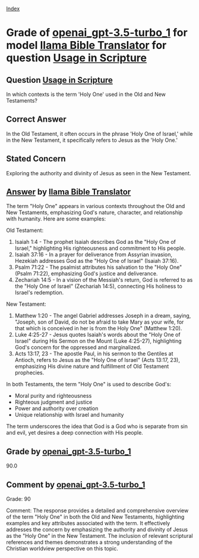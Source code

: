 
[Index](../../../../index.md)
# Grade of [openai_gpt-3.5-turbo_1](../../../grading_models/openai_gpt-3.5-turbo_1.md) for model [llama Bible Translator](../../../answering_models/llama_Bible_Translator.md) for question [Usage in Scripture](../../../questions/Usage_in_Scripture.md)

## Question [Usage in Scripture](../../../questions/Usage_in_Scripture.md)
In which contexts is the term 'Holy One' used in the Old and New Testaments?

## Correct Answer
In the Old Testament, it often occurs in the phrase 'Holy One of Israel,' while in the New Testament, it specifically refers to Jesus as the 'Holy One.'

## Stated Concern
Exploring the authority and divinity of Jesus as seen in the New Testament.

## [Answer](../Usage_in_Scripture.md) by [llama Bible Translator](../../../answering_models/llama_Bible_Translator.md)
The term "Holy One" appears in various contexts throughout the Old and New Testaments, emphasizing God's nature, character, and relationship with humanity. Here are some examples:

Old Testament:

1. Isaiah 1:4 - The prophet Isaiah describes God as the "Holy One of Israel," highlighting His righteousness and commitment to His people.
2. Isaiah 37:16 - In a prayer for deliverance from Assyrian invasion, Hezekiah addresses God as the "Holy One of Israel" (Isaiah 37:16).
3. Psalm 71:22 - The psalmist attributes his salvation to the "Holy One" (Psalm 71:22), emphasizing God's justice and deliverance.
4. Zechariah 14:5 - In a vision of the Messiah's return, God is referred to as the "Holy One of Israel" (Zechariah 14:5), connecting His holiness to Israel's redemption.

New Testament:

1. Matthew 1:20 - The angel Gabriel addresses Joseph in a dream, saying, "Joseph, son of David, do not be afraid to take Mary as your wife, for that which is conceived in her is from the Holy One" (Matthew 1:20).
2. Luke 4:25-27 - Jesus quotes Isaiah's words about the "Holy One of Israel" during His Sermon on the Mount (Luke 4:25-27), highlighting God's concern for the oppressed and marginalized.
3. Acts 13:17, 23 - The apostle Paul, in his sermon to the Gentiles at Antioch, refers to Jesus as the "Holy One of Israel" (Acts 13:17, 23), emphasizing His divine nature and fulfillment of Old Testament prophecies.

In both Testaments, the term "Holy One" is used to describe God's:

* Moral purity and righteousness
* Righteous judgment and justice
* Power and authority over creation
* Unique relationship with Israel and humanity

The term underscores the idea that God is a God who is separate from sin and evil, yet desires a deep connection with His people.

## Grade by [openai_gpt-3.5-turbo_1](../../../grading_models/openai_gpt-3.5-turbo_1.md)
90.0

## Comment by [openai_gpt-3.5-turbo_1](../../../grading_models/openai_gpt-3.5-turbo_1.md)
Grade: 90

Comment: The response provides a detailed and comprehensive overview of the term "Holy One" in both the Old and New Testaments, highlighting examples and key attributes associated with the term. It effectively addresses the concern by emphasizing the authority and divinity of Jesus as the "Holy One" in the New Testament. The inclusion of relevant scriptural references and themes demonstrates a strong understanding of the Christian worldview perspective on this topic.
